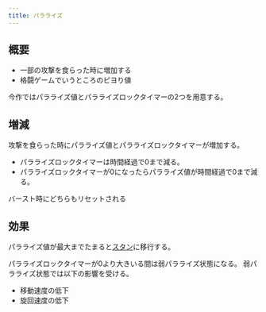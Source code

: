 ```yaml
---
title: パラライズ
---
```


## 概要
* 一部の攻撃を食らった時に増加する
* 格闘ゲームでいうところのピヨり値

今作ではパラライズ値とパラライズロックタイマーの2つを用意する。

## 増減
攻撃を食らった時にパラライズ値とパラライズロックタイマーが増加する。

* パラライズロックタイマーは時間経過で0まで減る。
* パラライズロックタイマーが0になったらパラライズ値が時間経過で0まで減る。

バースト時にどちらもリセットされる

## 効果
パラライズ値が最大までたまると[スタン](./0302_stun.md)に移行する。

パラライズロックタイマーが0より大きいる間は弱パラライズ状態になる。
弱パラライズ状態では以下の影響を受ける。
* 移動速度の低下
* 旋回速度の低下